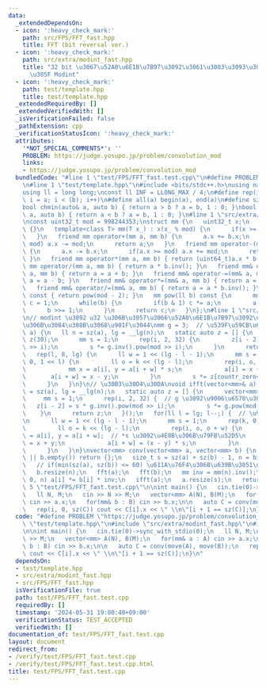 ```yaml
---
data:
  _extendedDependsOn:
  - icon: ':heavy_check_mark:'
    path: src/FPS/FFT_fast.hpp
    title: FFT (bit reversal ver.)
  - icon: ':heavy_check_mark:'
    path: src/extra/modint_fast.hpp
    title: "32 bit \u3067\u52A0\u6E1B\u7B97\u3092\u3061\u3083\u3093\u3068\u66F8\u3044\
      \u305F Modint"
  - icon: ':heavy_check_mark:'
    path: test/template.hpp
    title: test/template.hpp
  _extendedRequiredBy: []
  _extendedVerifiedWith: []
  _isVerificationFailed: false
  _pathExtension: cpp
  _verificationStatusIcon: ':heavy_check_mark:'
  attributes:
    '*NOT_SPECIAL_COMMENTS*': ''
    PROBLEM: https://judge.yosupo.jp/problem/convolution_mod
    links:
    - https://judge.yosupo.jp/problem/convolution_mod
  bundledCode: "#line 1 \"test/FPS/FFT_fast.test.cpp\"\n#define PROBLEM \"https://judge.yosupo.jp/problem/convolution_mod\"\
    \n#line 1 \"test/template.hpp\"\n#include <bits/stdc++.h>\nusing namespace std;\n\
    using ll = long long;\nconst ll INF = LLONG_MAX / 4;\n#define rep(i, a, b) for(ll\
    \ i = a; i < (b); i++)\n#define all(a) begin(a), end(a)\n#define sz(a) ssize(a)\n\
    bool chmin(auto& a, auto b) { return a > b ? a = b, 1 : 0; }\nbool chmax(auto&\
    \ a, auto b) { return a < b ? a = b, 1 : 0; }\n#line 1 \"src/extra/modint_fast.hpp\"\
    \nconst uint32_t mod = 998244353;\nstruct mm {\n   uint32_t x;\n   mm() : x(0)\
    \ {}\n   template<class T> mm(T x_) : x(x_ % mod) {\n      if(x >= mod) x += mod;\n\
    \   }\n   friend mm operator+(mm a, mm b) {\n      a.x += b.x;\n      if(a.x >=\
    \ mod) a.x -= mod;\n      return a;\n   }\n   friend mm operator-(mm a, mm b)\
    \ {\n      a.x -= b.x;\n      if(a.x >= mod) a.x += mod;\n      return a;\n  \
    \ }\n   friend mm operator*(mm a, mm b) { return (uint64_t)a.x * b.x; }\n   friend\
    \ mm operator/(mm a, mm b) { return a * b.inv(); }\n   friend mm& operator+=(mm&\
    \ a, mm b) { return a = a + b; }\n   friend mm& operator-=(mm& a, mm b) { return\
    \ a = a - b; }\n   friend mm& operator*=(mm& a, mm b) { return a = a * b; }\n\
    \   friend mm& operator/=(mm& a, mm b) { return a = a * b.inv(); }\n   mm inv()\
    \ const { return pow(mod - 2); }\n   mm pow(ll b) const {\n      mm a = *this,\
    \ c = 1;\n      while(b) {\n         if(b & 1) c *= a;\n         a *= a;\n   \
    \      b >>= 1;\n      }\n      return c;\n   }\n};\n#line 1 \"src/FPS/FFT_fast.hpp\"\
    \n// modint \u3092 u32 \u306B\u3057\u3066\u52A0\u6E1B\u7B97\u3092\u771F\u9762\u76EE\
    \u306B\u3084\u308B\u3068\u901F\u3044\nmm g = 3;  // \u539F\u59CB\u6839\nvoid fft(vector<mm>&\
    \ a) {\n   ll n = sz(a), lg = __lg(n);\n   static auto z = [] {\n      vector<mm>\
    \ z(30);\n      mm s = 1;\n      rep(i, 2, 32) {\n         z[i - 2] = s * g.pow(mod\
    \ >> i);\n         s *= g.inv().pow(mod >> i);\n      }\n      return z;\n   }();\n\
    \   rep(l, 0, lg) {\n      ll w = 1 << (lg - l - 1);\n      mm s = 1;\n      rep(k,\
    \ 0, 1 << l) {\n         ll o = k << (lg - l);\n         rep(i, o, o + w) {\n\
    \            mm x = a[i], y = a[i + w] * s;\n            a[i] = x + y;\n     \
    \       a[i + w] = x - y;\n         }\n         s *= z[countr_zero<uint64_t>(~k)];\n\
    \      }\n   }\n}\n// \u30B3\u30D4\u30DA\nvoid ifft(vector<mm>& a) {\n   ll n\
    \ = sz(a), lg = __lg(n);\n   static auto z = [] {\n      vector<mm> z(30);\n \
    \     mm s = 1;\n      rep(i, 2, 32) {  // g \u3092\u9006\u6570\u306B\n      \
    \   z[i - 2] = s * g.inv().pow(mod >> i);\n         s *= g.pow(mod >> i);\n  \
    \    }\n      return z;\n   }();\n   for(ll l = lg; l--;) {  // \u9006\u9806\u306B\
    \n      ll w = 1 << (lg - l - 1);\n      mm s = 1;\n      rep(k, 0, 1 << l) {\n\
    \         ll o = k << (lg - l);\n         rep(i, o, o + w) {\n            mm x\
    \ = a[i], y = a[i + w];  // *s \u3092\u4E0B\u306B\u79FB\u52D5\n            a[i]\
    \ = x + y;\n            a[i + w] = (x - y) * s;\n         }\n         s *= z[countr_zero<uint64_t>(~k)];\n\
    \      }\n   }\n}\nvector<mm> conv(vector<mm> a, vector<mm> b) {\n   if(a.empty()\
    \ || b.empty()) return {};\n   size_t s = sz(a) + sz(b) - 1, n = bit_ceil(s);\n\
    \   // if(min(sz(a), sz(b)) <= 60) \u611A\u76F4\u306B\u639B\u3051\u7B97\n   a.resize(n);\n\
    \   b.resize(n);\n   fft(a);\n   fft(b);\n   mm inv = mm(n).inv();\n   rep(i,\
    \ 0, n) a[i] *= b[i] * inv;\n   ifft(a);\n   a.resize(s);\n   return a;\n}\n#line\
    \ 5 \"test/FPS/FFT_fast.test.cpp\"\n\nint main() {\n   cin.tie(0)->sync_with_stdio(0);\n\
    \   ll N, M;\n   cin >> N >> M;\n   vector<mm> A(N), B(M);\n   for(mm& a : A)\
    \ cin >> a.x;\n   for(mm& b : B) cin >> b.x;\n\n   auto C = conv(move(A), move(B));\n\
    \   rep(i, 0, sz(C)) cout << C[i].x << \" \\n\"[i + 1 == sz(C)];\n}\n"
  code: "#define PROBLEM \"https://judge.yosupo.jp/problem/convolution_mod\"\n#include\
    \ \"test/template.hpp\"\n#include \"src/extra/modint_fast.hpp\"\n#include \"src/FPS/FFT_fast.hpp\"\
    \n\nint main() {\n   cin.tie(0)->sync_with_stdio(0);\n   ll N, M;\n   cin >> N\
    \ >> M;\n   vector<mm> A(N), B(M);\n   for(mm& a : A) cin >> a.x;\n   for(mm&\
    \ b : B) cin >> b.x;\n\n   auto C = conv(move(A), move(B));\n   rep(i, 0, sz(C))\
    \ cout << C[i].x << \" \\n\"[i + 1 == sz(C)];\n}\n"
  dependsOn:
  - test/template.hpp
  - src/extra/modint_fast.hpp
  - src/FPS/FFT_fast.hpp
  isVerificationFile: true
  path: test/FPS/FFT_fast.test.cpp
  requiredBy: []
  timestamp: '2024-05-31 19:00:40+09:00'
  verificationStatus: TEST_ACCEPTED
  verifiedWith: []
documentation_of: test/FPS/FFT_fast.test.cpp
layout: document
redirect_from:
- /verify/test/FPS/FFT_fast.test.cpp
- /verify/test/FPS/FFT_fast.test.cpp.html
title: test/FPS/FFT_fast.test.cpp
---
```

